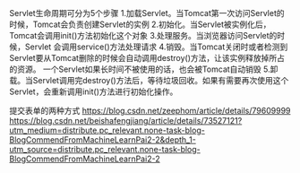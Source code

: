 Servlet生命周期可分为5个步骤
1.加载Servlet。当Tomcat第一次访问Servlet的时候，Tomcat会负责创建Servlet的实例
2.初始化。当Servlet被实例化后，Tomcat会调用init()方法初始化这个对象
3.处理服务。当浏览器访问Servlet的时候，Servlet 会调用service()方法处理请求
4.销毁。当Tomcat关闭时或者检测到Servlet要从Tomcat删除的时候会自动调用destroy()方法，让该实例释放掉所占的资源。
一个Servlet如果长时间不被使用的话，也会被Tomcat自动销毁
5.卸载。当Servlet调用完destroy()方法后，等待垃圾回收。如果有需要再次使用这个Servlet，会重新调用init()方法进行初始化操作。

提交表单的两种方式
https://blog.csdn.net/zeephom/article/details/79609999
https://blog.csdn.net/beishafengjiang/article/details/73527121?utm_medium=distribute.pc_relevant.none-task-blog-BlogCommendFromMachineLearnPai2-2&depth_1-utm_source=distribute.pc_relevant.none-task-blog-BlogCommendFromMachineLearnPai2-2
